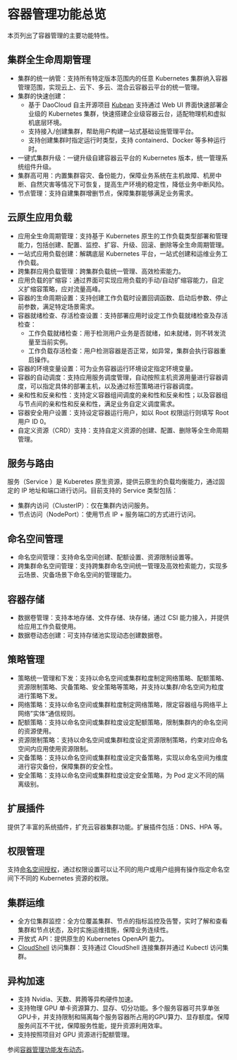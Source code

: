 # 容器管理功能总览

本页列出了容器管理的主要功能特性。

## 集群全生命周期管理

- 集群的统一纳管：支持所有特定版本范围内的任意 Kubernetes 集群纳入容器管理范围，实现云上、云下、多云、混合云容器云平台的统一管理。
- 集群的快速创建：
    - 基于 DaoCloud 自主开源项目 [Kubean](https://github.com/kubean-io/kubean) 支持通过 Web UI 界面快速部署企业级的 Kubernetes 集群，快速搭建企业级容器云台，适配物理机和虚拟机底层环境。
    - 支持接入/创建集群，帮助用户构建一站式基础设施管理平台。
    - 支持创建集群时指定运行时类型，支持 containerd、Docker 等多种运行时。
- 一键式集群升级：一键升级自建容器云平台的 Kubernetes 版本，统一管理系统组件升级。
- 集群高可用：内置集群容灾、备份能力，保障业务系统在主机故障、机房中断、自然灾害等情况下可恢复，提高生产环境的稳定性，降低业务中断风险。
- 节点管理：支持自建集群增删节点，保障集群能够满足业务需求。

## 云原生应用负载

- 应用全生命周期管理：支持基于 Kubernetes 原生的工作负载类型部署和管理能力，包括创建、配置、监控、扩容、升级、回滚、删除等全生命周期管理。
- 一站式应用负载创建：解耦底层 Kubernetes 平台，一站式创建和运维业务工作负载。
- 跨集群应用负载管理：跨集群负载统一管理、高效检索能力。
- 应用负载的扩缩容：通过界面可实现应用负载的手动/自动扩缩容能力，自定义扩缩容策略，应对流量高峰。
- 容器的生命周期设置：支持创建工作负载时设置回调函数、启动后参数、停止前参数，满足特定场景需求。
- 容器就绪检查、存活检查设置：支持部署应用时设定工作负载就绪检查及存活检查：
    - 工作负载就绪检查：用于检测用户业务是否就绪，如未就绪，则不转发流量至当前实例。
    - 工作负载存活检查：用户检测容器是否正常，如异常，集群会执行容器重启操作。
- 容器的环境变量设置：可为业务容器运行环境设定指定环境变量。
- 容器的自动调度：支持应用服务调度管理，自动按照主机资源用量进行容器调度，可以指定具体的部署主机，以及通过标签策略进行容器调度。
- 亲和性和反亲和性：支持定义容器组间调度的亲和性和反亲和性；以及容器组与节点间的亲和性和反亲和性，满足业务自定义调度需求。
- 容器安全用户设置：支持设定容器运行用户，如以 Root 权限运行则填写 Root 用户 ID 0。
- 自定义资源（CRD）支持：支持自定义资源的创建、配置、删除等全生命周期管理。

## 服务与路由

服务（Service ）是 Kuberetes 原生资源，提供云原生的负载均衡能力，通过固定的 IP 地址和端口进行访问。目前支持的 Service 类型包括：

- 集群内访问（ClusterIP）：仅在集群内访问服务。
- 节点访问（NodePort）：使用节点 IP + 服务端口的方式进行访问。

## 命名空间管理

- 命名空间管理：支持命名空间创建、配额设置、资源限制设置等。
- 跨集群命名空间管理：支持跨集群命名空间统一管理及高效检索能力，实现多云场景、灾备场景下命名空间的管理能力。

## 容器存储

- 数据卷管理：支持本地存储、文件存储、块存储，通过 CSI 能力接入，并提供给应用工作负载使用。
- 数据卷动态创建：可支持存储池实现动态创建数据卷。

## 策略管理

- 策略统一管理和下发：支持以命名空间或集群粒度制定网络策略、配额策略、资源限制策略、灾备策略、安全策略等策略，并支持以集群/命名空间为粒度进行策略下发。
- 网络策略：支持以命名空间或集群粒度制定网络策略，限定容器组与网络平上网络”实体“通信规则。
- 配额策略：支持以命名空间或集群粒度设定配额策略，限制集群内的命名空间的资源使用。
- 资源限制策略：支持以命名空间或集群粒度设定资源限制策略，约束对应命名空间内应用使用资源限制。
- 灾备策略：支持以命名空间或集群粒度设定灾备策略，实现以命名空间为维度进行容灾备份，保障集群的安全性。
- 安全策略：支持以命名空间或集群粒度设定安全策略，为 Pod 定义不同的隔离级别。

## 扩展插件

提供了丰富的系统插件，扩充云容器集群功能。扩展插件包括：DNS、HPA 等。

## 权限管理

支持[命名空间授权](../user-guide/permissions/cluster-ns-auth.md)，通过权限设置可以让不同的用户或用户组拥有操作指定命名空间下不同的 Kubernetes 资源的权限。

## 集群运维

- 全方位集群监控：全方位覆盖集群、节点的指标监控及告警，实时了解和查看集群和节点状态，及时实施运维措施，保障业务连续性。
- 开放式 API：提供原生的 Kubernetes OpenAPI 能力。
- [CloudShell](../../community/cloudtty.md) 访问集群：支持通过 CloudShell 连接集群并通过 Kubectl 访问集群。

## 异构加速
- 支持 Nvidia、天数、昇腾等异构硬件加速。
- 支持物理 GPU 单卡资源算力、显存、切分功能。多个服务容器可共享单张GPU卡，并支持限制和隔离每个服务容器所占用的GPU算力、显存额度。保障服务间互不干扰，保障服务性能，提升资源利用效率。
- 支持按照项目对 GPU 资源进行配额管理。

参阅[容器管理功能发布动态](./news.md)。
